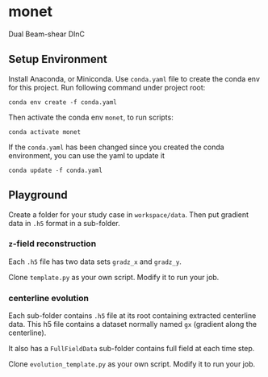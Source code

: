 # monet

Dual Beam-shear DInC

## Setup Environment

Install Anaconda, or Miniconda.
Use `conda.yaml` file to create the conda env for this project.
Run following command under project root:
   
    conda env create -f conda.yaml

Then activate the conda env `monet`, to run scripts:

    conda activate monet


If the `conda.yaml` has been changed since you created the conda environment, you can use the yaml to update it

    conda update -f conda.yaml

## Playground

Create a folder for your study case in `workspace/data`.
Then put gradient data in `.h5` format in a sub-folder.

### `z`-field reconstruction

Each `.h5` file has two data sets `gradz_x` and `gradz_y`.

Clone `template.py` as your own script. Modify it to run your job.

### centerline evolution

Each sub-folder contains `.h5` file at its root containing extracted centerline data. 
This h5 file contains a dataset normally named `gx` (gradient along the centerline).

It also has a `FullFieldData` sub-folder contains full field at each time step.

Clone `evolution_template.py` as your own script. Modify it to run your job.

